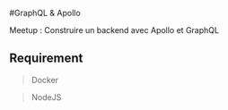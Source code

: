 #GraphQL & Apollo 

Meetup : Construire un backend avec Apollo et GraphQL 

## Requirement
> Docker 

> NodeJS 
